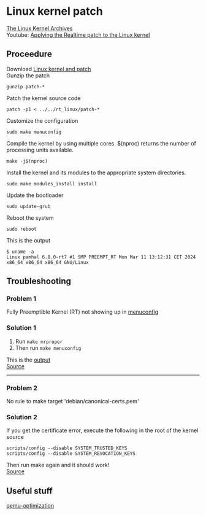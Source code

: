 # Linux kernel patch

[The Linux Kernel Archives](https://www.kernel.org/)  
Youtube: [Applying the Realtime patch to the Linux kernel](https://www.youtube.com/watch?v=RSfMxKuyB7Ihttps://www.youtube.com/watch?v=RSfMxKuyB7I)  

## Proceedure
Download [Linux kernel and patch](https://mirrors.edge.kernel.org/pub/linux/kernel/)  
Gunzip the patch
```
gunzip patch-*
```
Patch the kernel source code
```
patch -p1 < ../../rt_linux/patch-*
```  
Customize the configuration
```
sudo make menuconfig
```
Compile the kernel by using multiple cores. $(nproc) returns the number of processing units available. 
```
make -j$(nproc)
```
Install the kernel and its modules to the appropriate system directories.
```
sudo make modules_install install 
```
Update the bootloader
```
sudo update-grub
```
Reboot the system
```
sudo reboot 
```
This is the output 
```
$ uname -a
Linux pamhal 6.8.0-rt7 #1 SMP PREEMPT_RT Mon Mar 11 13:12:31 CET 2024 x86_64 x86_64 x86_64 GNU/Linux
```

## Troubleshooting
### Problem 1
Fully Preemptible Kernel (RT) not showing up in [menuconfig](no_fully_rt.png)  
### Solution 1
1) Run `make mrproper`  
2) Then run `make menuconfig`  

This is the [output](fully_rt.png)  
[Source](https://unix.stackexchange.com/questions/616621/real-time-patch-on-linux-5-9-1-does-not-show-fully-preemptible-option-for-arm64)

<hr>

### Problem 2
No rule to make target 'debian/canonical-certs.pem'
### Solution 2
If you get the certificate error, execute the following in the root of the kernel source
```
scripts/config --disable SYSTEM_TRUSTED_KEYS
scripts/config --disable SYSTEM_REVOCATION_KEYS
```
Then run make again and it should work!  
[Source](https://stackoverflow.com/questions/67670169/compiling-kernel-gives-error-no-rule-to-make-target-debian-certs-debian-uefi-ce)



## Useful stuff
[qemu-optimization](https://null-src.com/posts/qemu-optimization/post.php)